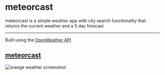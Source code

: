 # meteorcast

meteorcast is a simple weather app with city search functionality that returns the current weather and a 5 day forecast.

---

Built using the [OpenWeather API](https://openweathermap.org/api)

## [meteorcast](https://xtasherx.github.io/weatherApp/)

![orange weather screenshot](https://github.com/xtasherx/weatherApp/blob/master/meteorcastpic.PNG)
